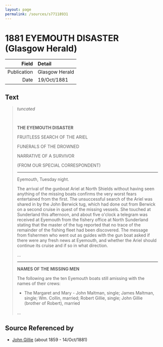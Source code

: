 ```yaml
---
layout: page
permalink: /sources/s77118931
---
```


# 1881 EYEMOUTH DISASTER (Glasgow Herald)

Field | Detail
---:|:---
Publication | Glasgow Herald
Date | 19/Oct/1881

## Text

> _tuncated_
>
> <br/>
>
> **THE EYEMOUTH DISASTER**
>
> FRUITLESS SEARCH OF THE ARIEL
>
> FUNERALS OF THE DROWNED
>
> NARRATIVE OF A SURVIVOR
>
> (FROM OUR SPECIAL CORRESPONDENT)
>
> ___
>
> Eyemouth, Tuesday night.
>
> The arrival of the gunboat Ariel at North Shields without having seen anything of the missing boats confirms the very worst fears entertained from the first. The unsuccessful search of the Ariel was shared in by the John Berwick tug, which had done out from Berwick on a second cruise in quest of the missing vessels. She touched at Sunderland this afternoon, and about five o'clock a telegram was received at Eyemouth from the fishery office at North Sunderland stating that the master of the tug reported that no trace of the remainder of the fishing fleet had been discovered. The message from fishermen who went out as guides with the gun boat asked if there were any fresh news at Eyemouth, and whether the Ariel should continue its cruise and if so in what direction.
>
> ...
>
> ---
>
> **NAMES OF THE MISSING MEN**
>
> The following are the ten Eyemouth boats still amissing with the names of their crews:
>
> * The Margaret and Mary - John Maltman, single; James Maltman, single; Wm. Collin, married; Robert Gillie, single; John Gillie (brother of Robert), married
>
> ...
>

## Source Referenced by

* [John Gillie](../people/@49104732@-john-gillie-b1859-d1881-10-14.md) (about 1859 - 14/Oct/1881)
